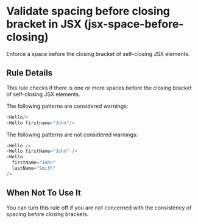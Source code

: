 # Validate spacing before closing bracket in JSX (jsx-space-before-closing)

Enforce a space before the closing bracket of self-closing JSX elements.

## Rule Details

This rule checks if there is one or more spaces before the closing bracket of self-closing JSX elements.

The following patterns are considered warnings:

```js
<Hello/>
<Hello firstname="John"/>
```

The following patterns are not considered warnings:

```js
<Hello />
<Hello firstName="John" />
<Hello
  firstName="John"
  lastName="Smith"
/>
```

## When Not To Use It

You can turn this rule off if you are not concerned with the consistency of spacing before closing brackets.
